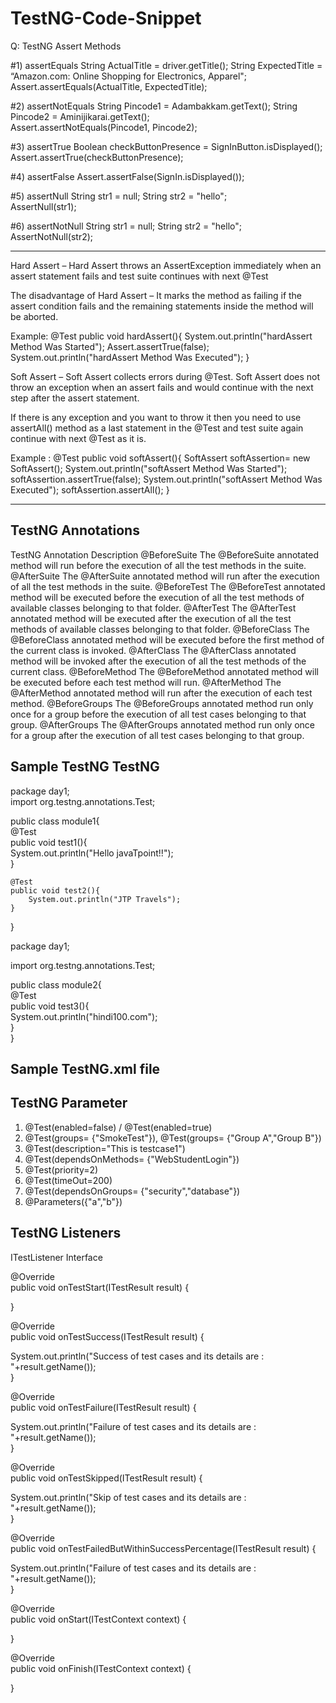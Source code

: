 # TestNG-Code-Snippet

Q: TestNG Assert Methods

#1) assertEquals
String ActualTitle = driver.getTitle();
String ExpectedTitle = “Amazon.com: Online Shopping for Electronics, Apparel";
Assert.assertEquals(ActualTitle, ExpectedTitle);


#2) assertNotEquals
String Pincode1 = Adambakkam.getText();
String Pincode2 = Aminijikarai.getText();       
Assert.assertNotEquals(Pincode1, Pincode2);

#3) assertTrue
Boolean checkButtonPresence = SignInButton.isDisplayed();    
Assert.assertTrue(checkButtonPresence);

#4) assertFalse
Assert.assertFalse(SignIn.isDisplayed());

#5) assertNull
String str1 = null;
String str2 = "hello";              
AssertNull(str1); 

#6) assertNotNull
String str1 = null;
String str2 = "hello";              
AssertNotNull(str2); 


---------------------------------------------------------------------------------------------------------------------------------------------------

Hard Assert – Hard Assert throws an AssertException immediately when an assert statement fails and test suite continues with next @Test

The disadvantage of Hard Assert – It marks the method as failing if the assert condition fails and the remaining statements inside the method will be aborted.

Example:
@Test
public void hardAssert(){
	System.out.println("hardAssert Method Was Started");
	Assert.assertTrue(false);
	System.out.println("hardAssert Method Was Executed");
}
	
Soft Assert – Soft Assert collects errors during @Test. Soft Assert does not throw an exception when an assert fails and would continue with the next step after the assert statement.

If there is any exception and you want to throw it then you need to use assertAll() method as a last statement in the @Test and test suite again continue with next @Test as it is.

Example :
@Test
public void softAssert(){
	SoftAssert softAssertion= new SoftAssert();
	System.out.println("softAssert Method Was Started");
	softAssertion.assertTrue(false);
	System.out.println("softAssert Method Was Executed");
	softAssertion.assertAll();
}

---------------------------------------------------------------------------------------------------------------------------------------------------

## TestNG Annotations
TestNG Annotation	Description
@BeforeSuite	The @BeforeSuite annotated method will run before the execution of all the test methods in the suite.
@AfterSuite	The @AfterSuite annotated method will run after the execution of all the test methods in the suite.
@BeforeTest	The @BeforeTest annotated method will be executed before the execution of all the test methods of available classes belonging to that folder.
@AfterTest	The @AfterTest annotated method will be executed after the execution of all the test methods of available classes belonging to that folder.
@BeforeClass	The @BeforeClass annotated method will be executed before the first method of the current class is invoked.
@AfterClass	The @AfterClass annotated method will be invoked after the execution of all the test methods of the current class.
@BeforeMethod	The @BeforeMethod annotated method will be executed before each test method will run.
@AfterMethod	The @AfterMethod annotated method will run after the execution of each test method.
@BeforeGroups	The @BeforeGroups annotated method run only once for a group before the execution of all test cases belonging to that group.
@AfterGroups	The @AfterGroups annotated method run only once for a group after the execution of all test cases belonging to that group.




## Sample TestNG TestNG

package day1;  
import org.testng.annotations.Test;  
  
public class module1{  
    @Test  
    public void test1(){  
        System.out.println("Hello javaTpoint!!");  
    }  
      
    @Test  
    public void test2(){  
        System.out.println("JTP Travels");  
    }
}  

package day1;  
  
import org.testng.annotations.Test;  
  
public class module2{  
  @Test  
  public void test3(){  
      System.out.println("hindi100.com");  
  }  
}  


## Sample TestNG.xml file
<?xml version="1.0" encoding="UTF-8"?>  
<!DOCTYPE suite SYSTEM "http://testng.org/testng-1.0.dtd">  
<suite name="loan_department">  
  <test name="Personal_loan">  
    <classes>  
      <class name="day1.module1"/>  
      <class name="day1.module2"/>  
    </classes>  
  </test> <!-- Test -->  
</suite> <!-- Suite -->


## TestNG Parameter
1. @Test(enabled=false)   /   @Test(enabled=true)
2. @Test(groups= {"SmokeTest"}), @Test(groups= {"Group A","Group B"})  
3. @Test(description="This is testcase1")  
4. @Test(dependsOnMethods= {"WebStudentLogin"})  
5. @Test(priority=2)  
6. @Test(timeOut=200)  
7. @Test(dependsOnGroups= {"security","database"})
8. @Parameters({"a","b"})  


## TestNG Listeners

ITestListener Interface

@Override  
public void onTestStart(ITestResult result) {  

}  
  
@Override  
public void onTestSuccess(ITestResult result) {  

System.out.println("Success of test cases and its details are : "+result.getName());  
}  
  
@Override  
public void onTestFailure(ITestResult result) {  
 
System.out.println("Failure of test cases and its details are : "+result.getName());  
}  
  
@Override  
public void onTestSkipped(ITestResult result) {  

System.out.println("Skip of test cases and its details are : "+result.getName());  
}  
  
@Override  
public void onTestFailedButWithinSuccessPercentage(ITestResult result) {  
  
System.out.println("Failure of test cases and its details are : "+result.getName());  
}  
  
@Override  
public void onStart(ITestContext context) {  
 
}  
  
@Override  
public void onFinish(ITestContext context) {  

}  




